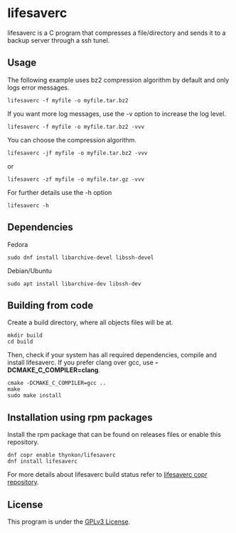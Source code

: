 # lifesaverc
lifesaverc is a C program that compresses a file/directory and sends it to a backup server through a ssh tunel.

## Usage
The following example uses bz2 compression algorithm by default and only logs error messages.

    lifesaverc -f myfile -o myfile.tar.bz2

If you want more log messages, use the -v option to increase the log level.

    lifesaverc -f myfile -o myfile.tar.bz2 -vvv

You can choose the compression algorithm.

    lifesaverc -jf myfile -o myfile.tar.bz2 -vvv

or

    lifesaverc -zf myfile -o myfile.tar.gz -vvv

For further details use the -h option

    lifesaverc -h

## Dependencies
Fedora

    sudo dnf install libarchive-devel libssh-devel

Debian/Ubuntu

    sudo apt install libarchive-dev libssh-dev

## Building from code
Create a build directory, where all objects files will be at.

    mkdir build
    cd build

Then, check if your system has all required dependencies, compile and install lifesaverc. If you prefer clang over gcc, use **-DCMAKE_C_COMPILER=clang**.

    cmake -DCMAKE_C_COMPILER=gcc ..
    make
    sudo make install

## Installation using rpm packages
Install the rpm package that can be found on releases files or enable this repository.

    dnf copr enable thynkon/lifesaverc
    dnf install lifesaverc

For more details about lifesaverc build status refer to [lifesaverc copr repository](https://copr.fedorainfracloud.org/coprs/thynkon/lifesaverc).

## License
This program is under the [GPLv3 License](LICENSE).
